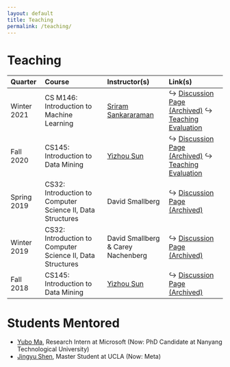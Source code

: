 ```yaml
---
layout: default
title: Teaching
permalink: /teaching/
---
```


# Teaching

<!-- - **\[Winter 2021\]** CS M146: Introduction to Machine Learning (Instructor: [Sriram Sankararaman](http://web.cs.ucla.edu/~sriram/)) <span>&#8618;</span> [Discussion Page](https://www.haojunheng.com/teaching/cs146-winter21/) <span>&#8618;</span> [Teaching Evaluation](https://www.haojunheng.com/files/others/CS146-21W-TA-Evaluation.pdf)
- **\[Fall 2020\]** CS145: Introduction to Data Mining (Instructor: [Yizhou Sun](http://web.cs.ucla.edu/~yzsun/index.html)).  <span>&#8618;</span> [Discussion Page](https://www.haojunheng.com/teaching/cs145-fall20/) <span>&#8618;</span> [Teaching Evaluation](https://www.haojunheng.com/files/others/CS145-20F-TA-Evaluation.pdf)
- **\[Spring 2019\]** CS32: Introduction to Computer Science II, Data Structures (Instructor: David Smallberg). <span>&#8618;</span> [Discussion Page (Archived)](https://www.haojunheng.com/teaching/cs32-spring19/)
- **\[Winter 2019\]** CS32: Introduction to Computer Science II, Data Structures (Instructor: David Smallberg & Carey Nachenberg).  <span>&#8618;</span> [Discussion Page (Archived)](https://www.haojunheng.com/teaching/cs32-winter19/)
- **\[Fall 2018\]** [CS145](http://web.cs.ucla.edu/~yzsun/classes/2018Fall_CS145/index.html): Introduction to Data Mining (Instructor: [Yizhou Sun](http://web.cs.ucla.edu/~yzsun/index.html)).  <span>&#8618;</span> [Discussion Page (Archived)](https://www.haojunheng.com/teaching/cs145-fall18/) -->

|  Quarter  |                      Course                     |        Instructor(s)          | Link(s) |
|:-------|:----------------------------------------------------|:-----------------------------------|:-----------------------------------|
| Winter 2021 | CS M146: Introduction to Machine Learning | [Sriram Sankararaman](http://web.cs.ucla.edu/~sriram/) | <span>&#8618;</span> [Discussion Page (Archived)](/teaching/cs146-winter21) <span>&#8618;</span>  [Teaching Evaluation](/assets/files/others/CS146-21W-TA-Evaluation.pdf) |
| Fall 2020 | CS145: Introduction to Data Mining | [Yizhou Sun](http://web.cs.ucla.edu/~yzsun/index.html) | <span>&#8618;</span>  [Discussion Page (Archived)](/teaching/cs145-fall20)  <span>&#8618;</span>  [Teaching Evaluation](/assets/files/others/CS145-20F-TA-Evaluation.pdf) | 
| Spring 2019 | CS32: Introduction to Computer Science II, Data Structures | David Smallberg | <span>&#8618;</span> [Discussion Page (Archived)](/teaching/cs32-spring19) |
| Winter 2019 | CS32: Introduction to Computer Science II, Data Structures | David Smallberg & Carey Nachenberg | <span>&#8618;</span> [Discussion Page (Archived)](/teaching/cs32-winter19) |
| Fall 2018 | CS145: Introduction to Data Mining | [Yizhou Sun](http://web.cs.ucla.edu/~yzsun/index.html) | <span>&#8618;</span> [Discussion Page (Archived)](/teaching/cs145-fall18) | 

# Students Mentored
- [Yubo Ma](https://mayubo2333.github.io/), Research Intern at Microsoft (Now: PhD Candidate at Nanyang Technological University)
- [Jingyu Shen](https://www.linkedin.com/in/jingyue-brian-shen/), Master Student at UCLA (Now: Meta)